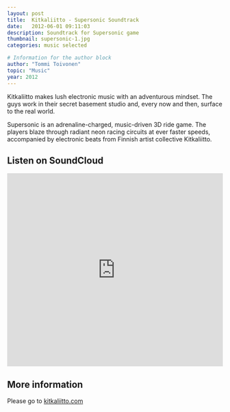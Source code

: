 ```yaml
---
layout: post
title:  Kitkaliitto - Supersonic Soundtrack
date:   2012-06-01 09:11:03
description: Soundtrack for Supersonic game
thumbnail: supersonic-1.jpg
categories: music selected

# Information for the author block
author: "Tommi Toivonen"
topic: "Music"
year: 2012
---
```


Kitkaliitto makes lush electronic music with an adventurous mindset. 
The guys work in their secret basement studio and, every now and then, surface to the real world. 

Supersonic is an adrenaline-charged, music-driven 3D ride game. The players blaze through radiant neon racing circuits at ever faster speeds, accompanied by electronic beats from Finnish artist collective Kitkaliitto. 

## Listen on SoundCloud

<iframe width="100%" height="450" scrolling="no" frameborder="no" allow="autoplay" src="https://w.soundcloud.com/player/?url=https%3A//api.soundcloud.com/playlists/767967&amp;color=%23ff1e95&amp;auto_play=false&amp;hide_related=false&amp;show_comments=true&amp;show_user=true&amp;show_reposts=false&amp;show_teaser=true"></iframe>

## More information

Please go to [kitkaliitto.com][link1]

[link1]: kitkaliitto.com

